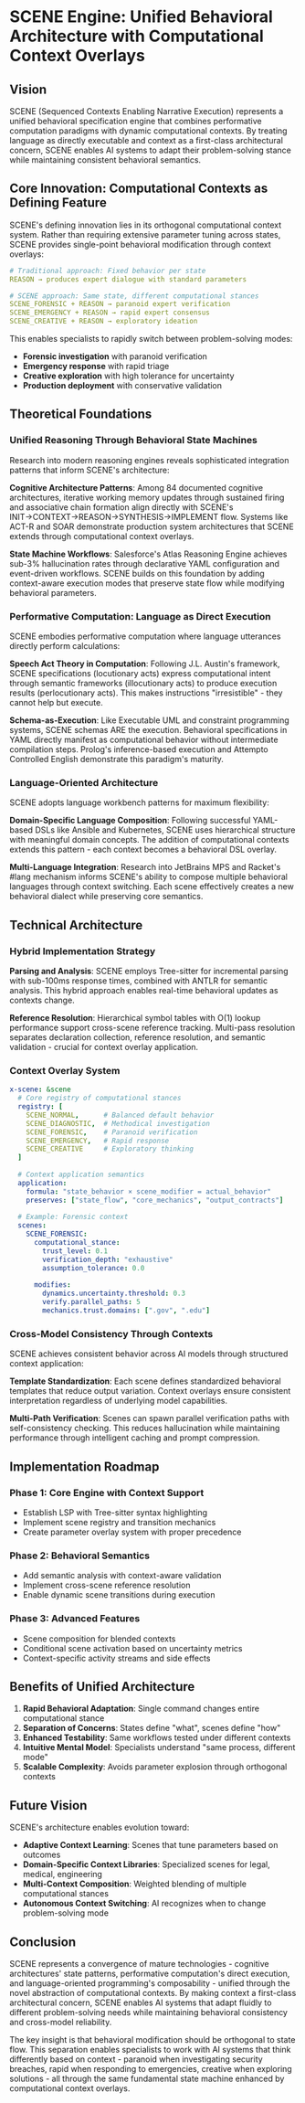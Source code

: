 # SCENE Engine: Unified Behavioral Architecture with Computational Context Overlays

## Vision

SCENE (Sequenced Contexts Enabling Narrative Execution) represents a unified behavioral specification engine that combines performative computation paradigms with dynamic computational contexts. By treating language as directly executable and context as a first-class architectural concern, SCENE enables AI systems to adapt their problem-solving stance while maintaining consistent behavioral semantics.

## Core Innovation: Computational Contexts as Defining Feature

SCENE's defining innovation lies in its orthogonal computational context system. Rather than requiring extensive parameter tuning across states, SCENE provides single-point behavioral modification through context overlays:

```yaml
# Traditional approach: Fixed behavior per state
REASON → produces expert dialogue with standard parameters

# SCENE approach: Same state, different computational stances
SCENE_FORENSIC + REASON → paranoid expert verification
SCENE_EMERGENCY + REASON → rapid expert consensus
SCENE_CREATIVE + REASON → exploratory ideation
```

This enables specialists to rapidly switch between problem-solving modes:
- **Forensic investigation** with paranoid verification
- **Emergency response** with rapid triage
- **Creative exploration** with high tolerance for uncertainty
- **Production deployment** with conservative validation

## Theoretical Foundations

### Unified Reasoning Through Behavioral State Machines

Research into modern reasoning engines reveals sophisticated integration patterns that inform SCENE's architecture:

**Cognitive Architecture Patterns**: Among 84 documented cognitive architectures, iterative working memory updates through sustained firing and associative chain formation align directly with SCENE's INIT→CONTEXT→REASON→SYNTHESIS→IMPLEMENT flow. Systems like ACT-R and SOAR demonstrate production system architectures that SCENE extends through computational context overlays.

**State Machine Workflows**: Salesforce's Atlas Reasoning Engine achieves sub-3% hallucination rates through declarative YAML configuration and event-driven workflows. SCENE builds on this foundation by adding context-aware execution modes that preserve state flow while modifying behavioral parameters.

### Performative Computation: Language as Direct Execution

SCENE embodies performative computation where language utterances directly perform calculations:

**Speech Act Theory in Computation**: Following J.L. Austin's framework, SCENE specifications (locutionary acts) express computational intent through semantic frameworks (illocutionary acts) to produce execution results (perlocutionary acts). This makes instructions "irresistible" - they cannot help but execute.

**Schema-as-Execution**: Like Executable UML and constraint programming systems, SCENE schemas ARE the execution. Behavioral specifications in YAML directly manifest as computational behavior without intermediate compilation steps. Prolog's inference-based execution and Attempto Controlled English demonstrate this paradigm's maturity.

### Language-Oriented Architecture

SCENE adopts language workbench patterns for maximum flexibility:

**Domain-Specific Language Composition**: Following successful YAML-based DSLs like Ansible and Kubernetes, SCENE uses hierarchical structure with meaningful domain concepts. The addition of computational contexts extends this pattern - each context becomes a behavioral DSL overlay.

**Multi-Language Integration**: Research into JetBrains MPS and Racket's #lang mechanism informs SCENE's ability to compose multiple behavioral languages through context switching. Each scene effectively creates a new behavioral dialect while preserving core semantics.

## Technical Architecture

### Hybrid Implementation Strategy

**Parsing and Analysis**: SCENE employs Tree-sitter for incremental parsing with sub-100ms response times, combined with ANTLR for semantic analysis. This hybrid approach enables real-time behavioral updates as contexts change.

**Reference Resolution**: Hierarchical symbol tables with O(1) lookup performance support cross-scene reference tracking. Multi-pass resolution separates declaration collection, reference resolution, and semantic validation - crucial for context overlay application.

### Context Overlay System

```yaml
x-scene: &scene
  # Core registry of computational stances
  registry: [
    SCENE_NORMAL,      # Balanced default behavior
    SCENE_DIAGNOSTIC,  # Methodical investigation
    SCENE_FORENSIC,    # Paranoid verification
    SCENE_EMERGENCY,   # Rapid response
    SCENE_CREATIVE     # Exploratory thinking
  ]
  
  # Context application semantics
  application:
    formula: "state_behavior × scene_modifier = actual_behavior"
    preserves: ["state_flow", "core_mechanics", "output_contracts"]
    
  # Example: Forensic context
  scenes:
    SCENE_FORENSIC:
      computational_stance:
        trust_level: 0.1
        verification_depth: "exhaustive"
        assumption_tolerance: 0.0
      
      modifies:
        dynamics.uncertainty.threshold: 0.3
        verify.parallel_paths: 5
        mechanics.trust.domains: [".gov", ".edu"]
```

### Cross-Model Consistency Through Contexts

SCENE achieves consistent behavior across AI models through structured context application:

**Template Standardization**: Each scene defines standardized behavioral templates that reduce output variation. Context overlays ensure consistent interpretation regardless of underlying model capabilities.

**Multi-Path Verification**: Scenes can spawn parallel verification paths with self-consistency checking. This reduces hallucination while maintaining performance through intelligent caching and prompt compression.

## Implementation Roadmap

### Phase 1: Core Engine with Context Support
- Establish LSP with Tree-sitter syntax highlighting
- Implement scene registry and transition mechanics
- Create parameter overlay system with proper precedence

### Phase 2: Behavioral Semantics
- Add semantic analysis with context-aware validation
- Implement cross-scene reference resolution
- Enable dynamic scene transitions during execution

### Phase 3: Advanced Features
- Scene composition for blended contexts
- Conditional scene activation based on uncertainty metrics
- Context-specific activity streams and side effects

## Benefits of Unified Architecture

1. **Rapid Behavioral Adaptation**: Single command changes entire computational stance
2. **Separation of Concerns**: States define "what", scenes define "how"
3. **Enhanced Testability**: Same workflows tested under different contexts
4. **Intuitive Mental Model**: Specialists understand "same process, different mode"
5. **Scalable Complexity**: Avoids parameter explosion through orthogonal contexts

## Future Vision

SCENE's architecture enables evolution toward:

- **Adaptive Context Learning**: Scenes that tune parameters based on outcomes
- **Domain-Specific Context Libraries**: Specialized scenes for legal, medical, engineering
- **Multi-Context Composition**: Weighted blending of multiple computational stances
- **Autonomous Context Switching**: AI recognizes when to change problem-solving mode

## Conclusion

SCENE represents a convergence of mature technologies - cognitive architectures' state patterns, performative computation's direct execution, and language-oriented programming's composability - unified through the novel abstraction of computational contexts. By making context a first-class architectural concern, SCENE enables AI systems that adapt fluidly to different problem-solving needs while maintaining behavioral consistency and cross-model reliability.

The key insight is that behavioral modification should be orthogonal to state flow. This separation enables specialists to work with AI systems that think differently based on context - paranoid when investigating security breaches, rapid when responding to emergencies, creative when exploring solutions - all through the same fundamental state machine enhanced by computational context overlays.